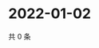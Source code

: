 # 2022-01-02

共 0 条

<!-- BEGIN WEIBO -->
<!-- 最后更新时间 Sun Jan 02 2022 16:01:09 GMT+0800 (China Standard Time) -->

<!-- END WEIBO -->

